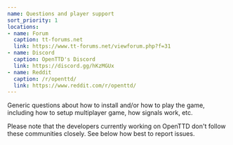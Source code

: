 ```yaml
---
name: Questions and player support
sort_priority: 1
locations:
- name: Forum
  caption: tt-forums.net
  link: https://www.tt-forums.net/viewforum.php?f=31
- name: Discord
  caption: OpenTTD's Discord
  link: https://discord.gg/hKzMGUx
- name: Reddit
  caption: /r/openttd/
  link: https://www.reddit.com/r/openttd/
---
```


Generic questions about how to install and/or how to play the game, including how to setup multiplayer game, how signals work, etc.

Please note that the developers currently working on OpenTTD don't follow these communities closely. See below how best to report issues.
